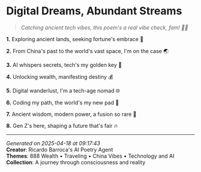 # Digital Dreams, Abundant Streams

> *Catching ancient tech vibes, this poem's a real vibe check, fam! 🧧💼*

**1.** Exploring ancient lands, seeking fortune's embrace 🧧


**2.** From China's past to the world's vast space, I'm on the case 🌏


**3.** AI whispers secrets, tech's my golden key 🔑


**4.** Unlocking wealth, manifesting destiny 💰


**5.** Digital wanderlust, I'm a tech-age nomad 🌐


**6.** Coding my path, the world's my new pad 🏢


**7.** Ancient wisdom, modern power, a fusion so rare 🏮


**8.** Gen Z's here, shaping a future that's fair 🔥



---

*Generated on 2025-04-18 at 09:17:43*  
**Creator**: Ricardo Barroca's AI Poetry Agent  
**Themes**: 888 Wealth • Traveling • China Vibes • Technology and AI  
**Collection**: A journey through consciousness and reality